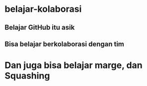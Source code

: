 # belajar-kolaborasi

## Belajar GitHub itu asik
## Bisa belajar berkolaborasi dengan tim
# Dan juga bisa belajar marge, dan Squashing
